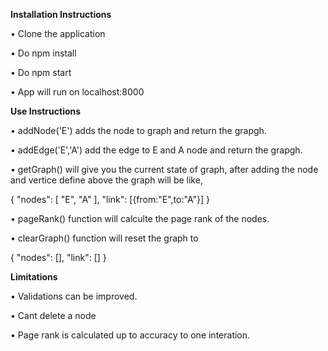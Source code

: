 **Installation Instructions**

•	Clone the application

•	Do npm install

•	Do npm start

•	App will run on localhost:8000


**Use Instructions**

•	addNode('E') adds the node to graph and return the grapgh. 

•	addEdge('E','A') add the edge to E and A node and return the grapgh. 

•	getGraph() will give you the current state of graph, after adding the node and vertice define above the graph will be like,

{
    "nodes": [
        "E",
        "A"
    ],
    "link": [{from:"E",to:"A"}]
}

•	pageRank() function will calculte the page rank of the nodes. 

•	clearGraph() function will reset the graph to 

{
    "nodes": [],
    "link": []
}

**Limitations**

•	Validations can be improved.

•	Cant delete a node

•	Page rank is calculated up to accuracy to one interation.


